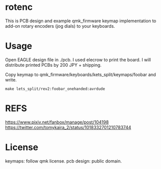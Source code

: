 # rotenc

This is PCB design and example qmk_firmware keymap implementation to add-on rotary encoders (jog dials) to your keyboards.

# Usage

Open EAGLE design file in ./pcb.
I used elecrow to print the board.
I will distribute printed PCBs by 200 JPY + shipping.


Copy keymap to qmk_firmware/keyboards/kets_split/keymaps/foobar and write.

```
make lets_split/rev2:foobar_onehanded:avrdude
```

# REFS

https://www.pixiv.net/fanbox/manage/post/104198
https://twitter.com/tomykaira_2/status/1018332701210783744

# License

keymaps: follow qmk license.
pcb design: public domain.
